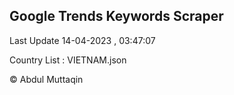 

## Google Trends Keywords Scraper 
 
Last Update 14-04-2023 , 03:47:07

Country List :
VIETNAM.json



© Abdul Muttaqin 
